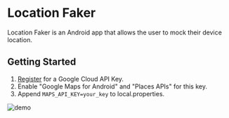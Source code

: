 # Location Faker

Location Faker is an Android app that allows the user to mock their device location.  

## Getting Started

1. [Register](https://cloud.google.com/apis/docs/getting-started) for a Google Cloud API Key.
2. Enable "Google Maps for Android" and "Places APIs" for this key.
3. Append `MAPS_API_KEY=your_key` to local.properties.

![demo](https://github.com/lduan/location-faker-android/assets/1165639/90a589b4-4dca-47b6-a103-9294dd213bec)

